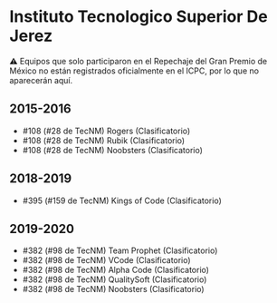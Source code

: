 # Instituto Tecnologico Superior De Jerez

:warning: Equipos que solo participaron en el Repechaje del Gran Premio de México no están registrados oficialmente en el ICPC, por lo que no aparecerán aquí.

## 2015-2016

- #108 (#28 de TecNM) Rogers (Clasificatorio)
- #108 (#28 de TecNM) Rubik (Clasificatorio)
- #108 (#28 de TecNM) Noobsters (Clasificatorio)

## 2018-2019

- #395 (#159 de TecNM) Kings of Code (Clasificatorio)

## 2019-2020

- #382 (#98 de TecNM) Team Prophet (Clasificatorio)
- #382 (#98 de TecNM) VCode (Clasificatorio)
- #382 (#98 de TecNM) Alpha Code (Clasificatorio)
- #382 (#98 de TecNM) QualitySoft (Clasificatorio)
- #382 (#98 de TecNM) Noobsters (Clasificatorio)



